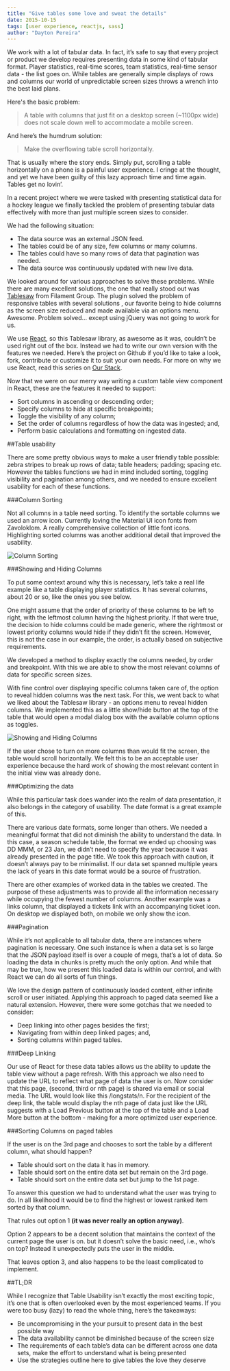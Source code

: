 ```yaml
---
title: "Give tables some love and sweat the details"
date: 2015-10-15
tags: [user experience, reactjs, sass]
author: "Dayton Pereira"
---
```


We work with a lot of tabular data. In fact, it’s safe to say that every project or product we develop requires presenting data in some kind of tabular format. Player statistics, real-time scores, team statistics, real-time sensor data - the list goes on. While tables are generally simple displays of rows and columns our world of unpredictable screen sizes throws a wrench into the best laid plans.

Here's the basic problem:

> A table with columns that just fit on a desktop screen (~1100px wide) does not scale down well to accommodate a mobile screen.

And here’s the humdrum solution:

>Make the overflowing table scroll horizontally.

That is usually where the story ends. Simply put, scrolling a table horizontally on a phone is a painful user experience. I cringe at the thought, and yet we have been guilty of this lazy approach time and time again. Tables get no lovin’.

In a recent project where we were tasked with presenting statistical data for a hockey league we finally tackled the problem of presenting tabular data effectively with more than just multiple screen sizes to consider.

We had the following situation:

* The data source was an external JSON feed.
* The tables could be of any size, few columns or many columns.
* The tables could have so many rows of data that pagination was needed.
* The data source was continuously updated with new live data.

We looked around for various approaches to solve these problems. While there are many excellent solutions, the one that really stood out was [Tablesaw](https://github.com/filamentgroup/tablesaw) from Filament Group. The plugin solved the problem of responsive tables with several solutions , our favorite being to hide columns as the screen size reduced and made available via an options menu. Awesome. Problem solved... except using jQuery was not going to work for us.

We use [React](https://facebook.github.io/react/), so this Tablesaw library, as awesome as it was, couldn’t be used right out of the box. Instead we had to write our own version with the features we needed. Here’s the project on Github if you’d like to take a look, fork, contribute or customize it to suit your own needs. For more on why we use React, read this series on [Our Stack](/about.html).

Now that we were on our merry way writing a custom table view component in React, these are the features it needed to support:

* Sort columns in ascending or descending order;
* Specify columns to hide at specific breakpoints;
* Toggle the visibility of any column;
* Set the order of columns regardless of how the data was ingested; and,
* Perform basic calculations and formatting on ingested data.

##Table usability

There are some pretty obvious ways to make a user friendly  table possible:  zebra stripes to break up rows of data; table headers; padding; spacing etc. However the tables functions we had in mind included sorting, toggling visibility and pagination among others, and we needed to ensure excellent usability for each of these functions. 

###Column Sorting

Not all columns in a table need sorting.  To identify the sortable columns we used an arrow icon.  Currently loving the Material UI icon fonts from Zavoloklom. A really comprehensive collection of little font icons. Highlighting sorted columns was another additional detail that improved the usability.

![Column Sorting](/images/blogs/table-love/tables-love-sorting.jpg)

###Showing and Hiding Columns

To put some context around why this is necessary, let’s take a real life example like a table displaying player statistics. It has several columns, about 20 or so, like the ones you see below.

One might assume that the order of priority of these columns to be left to right, with the leftmost column having the highest priority.  If that were true, the decision to hide columns could be made generic, where the rightmost or lowest priority columns would hide if they didn’t fit the screen. However, this is not the case in our example, the order, is actually based on subjective requirements.

We developed a method to display exactly the columns needed, by order and breakpoint. With this we are able to show the most relevant columns of data for specific screen sizes.

With fine control over displaying specific columns taken care of, the option to reveal hidden columns was the next task. For this, we went back to what we liked about the Tablesaw library - an options menu to reveal hidden columns. We implemented this as a little show/hide button at the top of the table that would open a modal dialog box with the available column  options as toggles.

![Showing and Hiding Columns](/images/blogs/table-love/tables-love-filters.gif)

If the user chose to turn on more columns than would fit the screen, the table would scroll horizontally. We felt this to be an acceptable user experience because the hard work of showing the most relevant content in the initial view was already done.

###Optimizing the data

While this particular task does wander into the realm of data presentation, it also  belongs in the category of usability. The date format is a great example of this.

There are various date formats, some longer than others. We needed a meaningful format that did not diminish the ability to understand the data. In this case, a season schedule table,  the format we ended up choosing was DD MMM, or 23 Jan, we didn’t need to specify the year because it was already presented in the page title. We took this approach with caution, it doesn’t always pay to be minimalist. If our data set spanned multiple years the lack of years in this date format would be a source of frustration.

There are other examples of worked data  in the tables we created.  The purpose of these adjustments was to provide all the information necessary while occupying the fewest number of columns. Another example was a links column, that displayed a tickets link with an accompanying ticket icon. On desktop we displayed both, on mobile we only show the icon. 

###Pagination

While it’s not applicable to all tabular data, there are instances where pagination is necessary. One such instance is when a data set is so large that the JSON payload itself is over a couple of megs, that’s a lot of data. So loading the data in chunks is pretty much the only option. And while that may be true, how we present this loaded data is within our control, and with React we can do all sorts of fun things. 

We love the design pattern of continuously loaded content, either infinite scroll or user initiated. Applying this approach to paged  data seemed like a natural extension. However, there were some gotchas that we needed to consider:

* Deep linking into other pages besides the first;
* Navigating from within deep linked pages; and,
* Sorting columns within paged tables.

###Deep Linking

Our use of React for these data tables allows us the ability to update the table view without a page refresh. With this approach we also need to update the URL to reflect what page of data the user is on. Now consider that this page, (second, third or nth page) is shared via email or social media. The URL would look like this /longstats/n. For the recipient of the deep link, the table would display the nth page of data just like the URL suggests with a Load Previous button at the top of the table and a Load More button at the bottom - making for a more optimized user experience.


###Sorting Columns on paged tables

If the user is on the 3rd page and chooses to sort the table by a different column, what should happen?

* Table should sort on the data it has in memory.
* Table should sort on the entire data set but remain on the 3rd page.
* Table should sort on the entire data set but jump to the 1st page.

To answer this question we had to understand what the user was trying to do. In all likelihood it would be to find the highest or lowest ranked item sorted by that column.

That rules out option 1 **(it was never really an option anyway)**.

Option 2 appears to be a decent solution that maintains the context of the current page the user is on. but it doesn’t solve the basic need, i.e., who’s on top? Instead it unexpectedly puts the user in the middle.

That leaves option 3, and also happens to be the least complicated to implement.

##TL;DR

While I recognize that Table Usability isn’t exactly the most exciting topic, it’s one that is often overlooked even by the most experienced teams. If you were too busy (lazy) to read the whole thing, here’s the takeaways:

* Be uncompromising in the your pursuit to present data in the best possible way
* The data availability cannot be diminished because of the screen size
* The requirements of each table’s data can be different across one data sets, make the effort to understand what is being presented
* Use the strategies outline here to give tables the love they deserve



